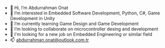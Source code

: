- 👋 Hi, I’m Abdurrahman Onat
- 👀 I’m interested in Embedded Software Development, Python, C#, Game Development in Unity
- 🌱 I’m currently learning Game Design and Game Development
- 💞️ I’m looking to collaborate on microcontroller desing and development
- 🔎 I'm looking for a new job on Embedded Engineering or similar field
- 📫 abdurrahman.onat@outlook.com.tr

<!---
aonat/aonat is a ✨ special ✨ repository because its `README.md` (this file) appears on your GitHub profile.
You can click the Preview link to take a look at your changes.
--->
